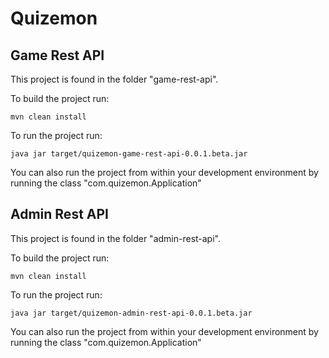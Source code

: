 # Quizemon

## Game Rest API
This project is found in the folder "game-rest-api". 

To build the project run:
``` 
mvn clean install
```
To run the project run:
```
java jar target/quizemon-game-rest-api-0.0.1.beta.jar
```
You can also run the project from within your development environment by running the class "com.quizemon.Application"

## Admin Rest API
This project is found in the folder "admin-rest-api". 

To build the project run:
``` 
mvn clean install
```
To run the project run:
```
java jar target/quizemon-admin-rest-api-0.0.1.beta.jar
```
You can also run the project from within your development environment by running the class "com.quizemon.Application"
